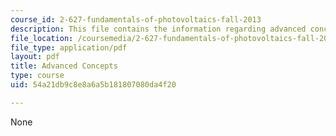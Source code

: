 ```yaml
---
course_id: 2-627-fundamentals-of-photovoltaics-fall-2013
description: This file contains the information regarding advanced concepts.
file_location: /coursemedia/2-627-fundamentals-of-photovoltaics-fall-2013/54a21db9c8e8a6a5b181807080da4f20_MIT2_627F13_lec15.pdf
file_type: application/pdf
layout: pdf
title: Advanced Concepts
type: course
uid: 54a21db9c8e8a6a5b181807080da4f20

---
```

None
